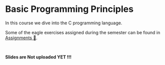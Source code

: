 # Basic Programming Principles

In this course we dive into the C programming language.

Some of the eagle exercises assigned during the semester can be found in [Assignments 📂]().

<br/>


__Slides are Not uploaded YET !!!__